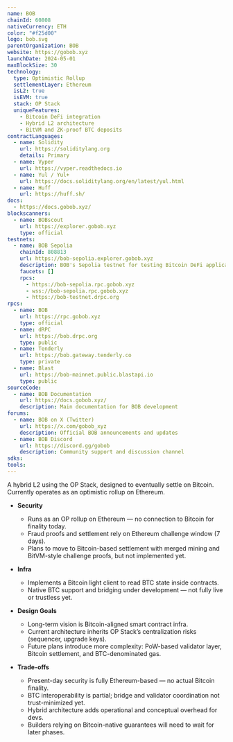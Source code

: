 ```yaml
---
name: BOB
chainId: 60808
nativeCurrency: ETH
color: "#f25d00"
logo: bob.svg
parentOrganization: BOB
website: https://gobob.xyz
launchDate: 2024-05-01
maxBlockSize: 30
technology:
  type: Optimistic Rollup
  settlementLayer: Ethereum
  isL2: true
  isEVM: true
  stack: OP Stack
  uniqueFeatures:
    - Bitcoin DeFi integration
    - Hybrid L2 architecture
    - BitVM and ZK-proof BTC deposits
contractLanguages:
  - name: Solidity
    url: https://soliditylang.org
    details: Primary
  - name: Vyper
    url: https://vyper.readthedocs.io
  - name: Yul / Yul+
    url: https://docs.soliditylang.org/en/latest/yul.html
  - name: Huff
    url: https://huff.sh/
docs:
  - https://docs.gobob.xyz/
blockscanners:
  - name: BOBscout
    url: https://explorer.gobob.xyz
    type: official
testnets:
  - name: BOB Sepolia
    chainId: 808813
    url: https://bob-sepolia.explorer.gobob.xyz
    description: BOB's Sepolia testnet for testing Bitcoin DeFi applications and cross-chain interactions.
    faucets: []
    rpcs:
      - https://bob-sepolia.rpc.gobob.xyz
      - wss://bob-sepolia.rpc.gobob.xyz
      - https://bob-testnet.drpc.org
rpcs:
  - name: BOB
    url: https://rpc.gobob.xyz
    type: official
  - name: dRPC
    url: https://bob.drpc.org
    type: public
  - name: Tenderly
    url: https://bob.gateway.tenderly.co
    type: private
  - name: Blast
    url: https://bob-mainnet.public.blastapi.io
    type: public
sourceCode:
  - name: BOB Documentation
    url: https://docs.gobob.xyz/
    description: Main documentation for BOB development
forums:
  - name: BOB on X (Twitter)
    url: https://x.com/gobob_xyz
    description: Official BOB announcements and updates
  - name: BOB Discord
    url: https://discord.gg/gobob
    description: Community support and discussion channel
sdks:
tools:
---
```


A hybrid L2 using the OP Stack, designed to eventually settle on Bitcoin. Currently operates as an optimistic rollup on Ethereum.

- **Security**  
  - Runs as an OP rollup on Ethereum — no connection to Bitcoin for finality today.  
  - Fraud proofs and settlement rely on Ethereum challenge window (7 days).  
  - Plans to move to Bitcoin-based settlement with merged mining and BitVM-style challenge proofs, but not implemented yet.

- **Infra**  
  - Implements a Bitcoin light client to read BTC state inside contracts.  
  - Native BTC support and bridging under development — not fully live or trustless yet.

- **Design Goals**  
  - Long-term vision is Bitcoin-aligned smart contract infra.  
  - Current architecture inherits OP Stack’s centralization risks (sequencer, upgrade keys).  
  - Future plans introduce more complexity: PoW-based validator layer, Bitcoin settlement, and BTC-denominated gas.

- **Trade-offs**  
  - Present-day security is fully Ethereum-based — no actual Bitcoin finality.  
  - BTC interoperability is partial; bridge and validator coordination not trust-minimized yet.  
  - Hybrid architecture adds operational and conceptual overhead for devs.  
  - Builders relying on Bitcoin-native guarantees will need to wait for later phases. 